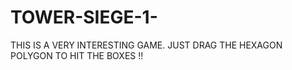 # TOWER-SIEGE-1-

THIS IS A VERY INTERESTING GAME.
JUST DRAG THE HEXAGON POLYGON TO HIT THE BOXES !!
